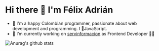 # Hi there 👋 I'm Félix Adrián

- 💬 I'm a happy Colombian programmer, passionate about web development and programming. I 💛JavaScript.
- 🔭 I’m currently working on [servinformacion](https://servinformacion.com/) as Frontend Developer 👨‍💻

![Anurag's github stats](https://github-readme-stats.vercel.app/api?username=xlifems&show_icons=true)

<!--
**xlifems/xlifems** is a ✨ _special_ ✨ repository because its `README.md` (this file) appears on your GitHub profile.

Here are some ideas to get you started:

- 🔭 I’m currently working on ...
- 🌱 I’m currently learning ...
- 👯 I’m looking to collaborate on ...
- 🤔 I’m looking for help with ...
- 💬 Ask me about ...
- 📫 How to reach me: ...
- 😄 Pronouns: ...
- ⚡ Fun fact: ...
-->
